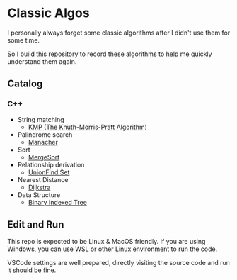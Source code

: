 # Classic Algos

I personally always forget some classic algorithms after I didn't use them for some time.

So I build this repository to record these algorithms to help me quickly understand them again.

## Catalog

### C++

- String matching
  - [KMP (The Knuth-Morris-Pratt Algorithm)](cpp/kmp)
- Palindrome search
  - [Manacher](cpp/manacher)
- Sort
  - [MergeSort](cpp/merge-sort)
- Relationship derivation
  - [UnionFind Set](cpp/union-find-set)
- Nearest Distance
  - [Dijkstra](cpp/dijkstra)
- Data Structure
  - [Binary Indexed Tree](cpp/binary-indexed-tree)

## Edit and Run

This repo is expected to be Linux & MacOS friendly. If you are using Windows, you can use WSL or other Linux environment to run the code.

VSCode settings are well prepared, directly visiting the source code and run it should be fine.
